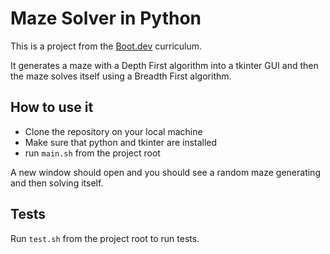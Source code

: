 # Maze Solver in Python

This is a project from the [Boot.dev](https://www.boot.dev/) curriculum.

It generates a maze with a Depth First algorithm into a tkinter GUI and then the maze solves itself using a Breadth First algorithm.

## How to use it

- Clone the repository on your local machine
- Make sure that python and tkinter are installed
- run `main.sh` from the project root

A new window should open and you should see a random maze generating and then solving itself.

## Tests

Run `test.sh` from the project root to run tests.
